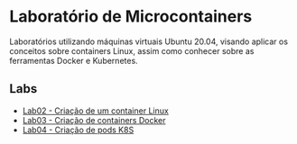 # Laboratório de Microcontainers
Laboratórios utilizando máquinas virtuais Ubuntu 20.04, visando aplicar os conceitos sobre containers Linux, assim como conhecer sobre as ferramentas Docker e Kubernetes.

## Labs
- [Lab02 - Criação de um container Linux](lab02/README.md)
- [Lab03 - Criação de containers Docker](lab03/README.md)
- [Lab04 - Criação de pods K8S](lab04/README.md)
